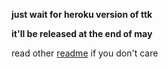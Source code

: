 **just wait for heroku version of ttk**

**it'll be released at the end of may**

read other [readme](/old-README.md) if you don't care
